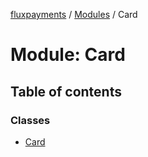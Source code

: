 [fluxpayments](../README.md) / [Modules](../modules.md) / Card

# Module: Card

## Table of contents

### Classes

- [Card](../classes/Card.Card.md)

